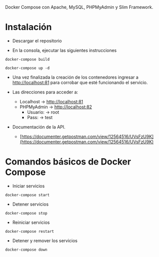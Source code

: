 Docker Compose con Apache, MySQL, PHPMyAdmin y Slim Framework.

# Instalación

- Descargar el repositorio

- En la consola, ejecutar las siguientes instrucciones 

```
docker-compose build
```

```
docker-compose up -d
```

- Una vez finalizada la creación de los contenedores ingresar a [http://localhost:81](http://localhost:81) para corrobar que esté funcionando el servicio.

- Las direcciones para acceder a:
    - Localhost -> [http://localhost:81](http://localhost:81)
    - PHPMyAdmin -> [http://localhost:82](http://localhost:82)
        - Usuario: -> root
        - Pass: -> test

- Documentación de la API.
    - [https://documenter.getpostman.com/view/12564516/UVsFzU9K](https://documenter.getpostman.com/view/12564516/UVsFzU9K)


# Comandos básicos de Docker Compose
- Iniciar servicios 
```
docker-compose start
```
- Detener servicios
```
docker-compose stop
```
- Reiniciar servicios
```
docker-compose restart
```
- Detener y remover los servicios
```
docker-compose down
```
